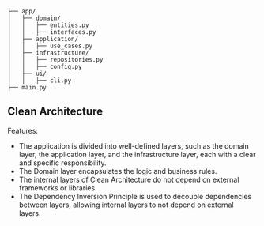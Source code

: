 ```.
├── app/
│   ├── domain/
│   │   ├── entities.py
│   │   ├── interfaces.py
│   ├── application/
│   │   ├── use_cases.py
│   ├── infrastructure/
│   │   ├── repositories.py
│   │   ├── config.py
│   ├── ui/
│   │   ├── cli.py
├── main.py
```


Clean Architecture
----
Features:

- The application is divided into well-defined layers, such as the domain layer, the application layer, and the infrastructure layer, each with a clear and specific responsibility.
- The Domain layer encapsulates the logic and business rules.
- The internal layers of Clean Architecture do not depend on external frameworks or libraries.
- The Dependency Inversion Principle is used to decouple dependencies between layers, allowing internal layers to not depend on external layers.
